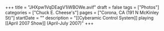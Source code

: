 +++
title = "JHXpw1VqDEagV1iWBOWe.avif"
draft = false
tags = ["Photos"]
categories = ["Chuck E. Cheese's"]
pages = ["Corona, CA (191 N McKinley St)"]
startDate = ""
description = "[[Cyberamic Control System]] playing [[April 2007 Show]] (April-July 2007)"
+++
